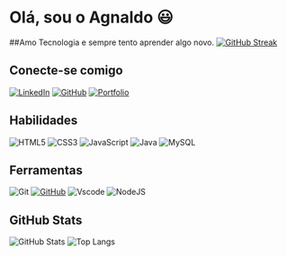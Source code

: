 # Olá, sou o Agnaldo 😃
##Amo Tecnologia e sempre tento aprender algo novo.
[![GitHub Streak](https://streak-stats.demolab.com/?user=AgnaldoJr0&theme=bear&background=000&border=30A3DC&dates=FFF&card_width=1000)](https://git.io/streak-stats)
## Conecte-se comigo
[![LinkedIn](https://img.shields.io/badge/LinkedIn-0077B5?style=for-the-badge&logo=linkedin&logoColor=white)](https://www.linkedin.com/in/agnaldo-leal-107124263/)
[![GitHub](https://img.shields.io/badge/GitHub-100000?style=for-the-badge&logo=github&logoColor=white)](https://github.com/AgnaldoJr0)
[![Portfolio](https://img.shields.io/badge/Portfolio-FF5722?style=for-the-badge&logo=todoist&logoColor=white)](https://agnaldojr0.github.io/js-developer-portfolio-main/)
## Habilidades
![HTML5](https://img.shields.io/badge/HTML5-E34F26?style=for-the-badge&logo=html5&logoColor=white)
![CSS3](https://img.shields.io/badge/CSS3-1572B6?style=for-the-badge&logo=css3&logoColor=white)
![JavaScript](https://img.shields.io/badge/JavaScript-F7DF1E?style=for-the-badge&logo=javascript&logoColor=black)
![Java](https://img.shields.io/badge/java-%23ED8B00.svg?style=for-the-badge&logo=openjdk&logoColor=white)
![MySQL](https://img.shields.io/badge/MySQL-00000F?style=for-the-badge&logo=mysql&logoColor=white)
## Ferramentas
![Git](https://img.shields.io/badge/GIT-E44C30?style=for-the-badge&logo=git&logoColor=white)
[![GitHub](https://img.shields.io/badge/GitHub-000?style=for-the-badge&logo=github&logoColor=30A3DC)](https://docs.github.com/)
![Vscode](https://img.shields.io/badge/Vscode-007ACC?style=for-the-badge&logo=visual-studio-code&logoColor=white)
![NodeJS](https://img.shields.io/badge/node.js-6DA55F?style=for-the-badge&logo=node.js&logoColor=white)
## GitHub Stats
![GitHub Stats](https://github-readme-stats.vercel.app/api?username=AgnaldoJr0&theme=transparent&bg_color=000&border_color=30A3DC&show_icons=true&icon_color=30A3DC&title_color=E94D5F&text_color=FFF&card_width=500)
![Top Langs](https://github-readme-stats-git-masterrstaa-rickstaa.vercel.app/api/top-langs/?username=AgnaldoJr0&layout=compact&bg_color=000&border_color=30A3DC&title_color=E94D5F&text_color=FFF&card_width=500)
